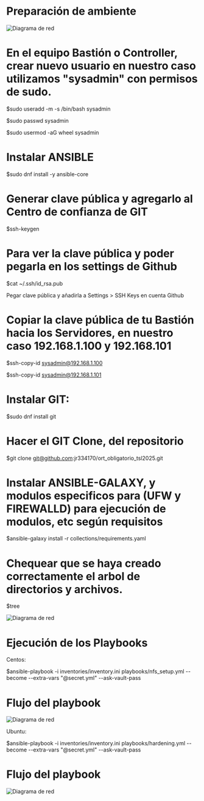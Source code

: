 # Preparación de ambiente

![Diagrama de red](docs/img/Diagrama_red.jpg)

# En el equipo Bastión o Controller, crear nuevo usuario en nuestro caso utilizamos "sysadmin" con permisos de sudo.

$sudo useradd -m -s /bin/bash sysadmin

$sudo passwd sysadmin

$sudo usermod -aG wheel sysadmin

# Instalar ANSIBLE

$sudo dnf install -y ansible-core


# Generar clave pública y agregarlo al Centro de confianza de GIT

$ssh-keygen

# Para ver la clave pública y poder pegarla en los settings de Github

$cat ~/.ssh/id_rsa.pub

Pegar clave pública y añadirla a Settings > SSH Keys en cuenta Github

# Copiar la clave pública de tu Bastión hacia los Servidores, en nuestro caso 192.168.1.100 y 192.168.101

$ssh-copy-id sysadmin@192.168.1.100


$ssh-copy-id sysadmin@192.168.1.101

# Instalar GIT:


$sudo dnf install git

# Hacer el GIT Clone, del repositorio


$git clone git@github.com:jr334170/ort_obligatorio_tsl2025.git


# Instalar ANSIBLE-GALAXY, y modulos especificos para (UFW y FIREWALLD) para ejecución de modulos, etc según requisitos


$ansible-galaxy install -r collections/requirements.yaml



# Chequear que se haya creado correctamente el arbol de directorios y archivos.

$tree

![Diagrama de red](docs/img/Diagrama_arbol.jpg)


# Ejecución de los Playbooks

Centos:


 $ansible-playbook -i inventories/inventory.ini playbooks/nfs_setup.yml --become --extra-vars "@secret.yml" --ask-vault-pass


# Flujo del playbook


![Diagrama de red](docs/img/Diagrama_playbook_centos.jpg)




Ubuntu:


 $ansible-playbook -i inventories/inventory.ini playbooks/hardening.yml --become --extra-vars "@secret.yml" --ask-vault-pass


# Flujo del playbook


![Diagrama de red](docs/img/Diagrama_playbook_ubuntu.jpg)

